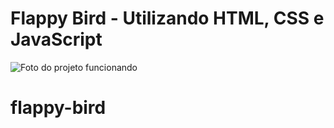 # Flappy Bird - Utilizando HTML, CSS e JavaScript

![Foto do projeto funcionando](./desktop/flappy-bird1.png)

# flappy-bird
